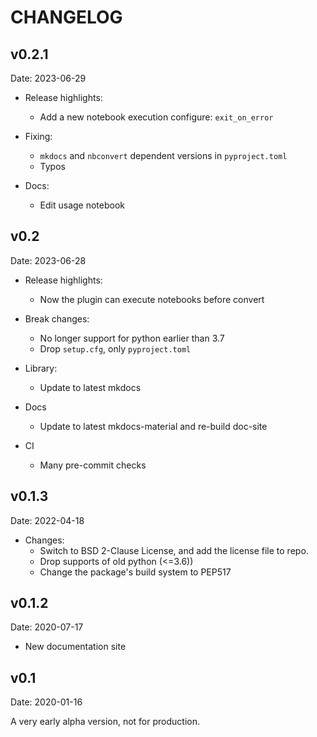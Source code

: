 # CHANGELOG

## v0.2.1

Date: 2023-06-29

- Release highlights:
    - Add a new notebook execution configure: `exit_on_error`

- Fixing:
    - `mkdocs` and `nbconvert` dependent versions in `pyproject.toml`
    - Typos

- Docs:
    - Edit usage notebook

## v0.2

Date: 2023-06-28

- Release highlights:
    - Now the plugin can execute notebooks before convert

- Break changes:
    - No longer support for python earlier than 3.7
    - Drop `setup.cfg`, only `pyproject.toml`

- Library:
    - Update to latest mkdocs

- Docs
    - Update to latest mkdocs-material and re-build doc-site

- CI
    - Many pre-commit checks

## v0.1.3

Date: 2022-04-18

- Changes:
    - Switch to BSD 2-Clause License, and add the license file to repo.
    - Drop supports of old python (<=3.6))
    - Change the package's build system to PEP517

## v0.1.2

Date: 2020-07-17

- New documentation site

## v0.1

Date: 2020-01-16

A very early alpha version, not for production.

